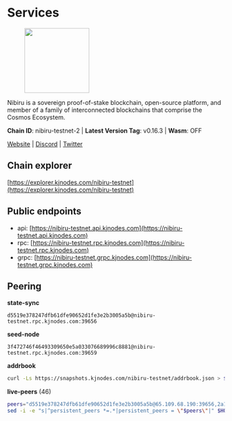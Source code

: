 # Services

<figure><img src="https://raw.githubusercontent.com/kj89/testnet_manuals/main/pingpub/logos/nibiru.png" width="150" alt=""><figcaption></figcaption></figure>

Nibiru is a sovereign proof-of-stake blockchain, open-source platform,  and member of a family of interconnected blockchains that comprise the Cosmos Ecosystem.

**Chain ID**: nibiru-testnet-2 | **Latest Version Tag**: v0.16.3 | **Wasm**: OFF

[Website](https://nibiru.fi) | [Discord](https://discord.gg/nibiru) | [Twitter](https://twitter.com/NibiruChain)


## Chain explorer
[https://explorer.kjnodes.com/nibiru-testnet](https://explorer.kjnodes.com/nibiru-testnet)

## Public endpoints

* api: [https://nibiru-testnet.api.kjnodes.com](https://nibiru-testnet.api.kjnodes.com)
* rpc: [https://nibiru-testnet.rpc.kjnodes.com](https://nibiru-testnet.rpc.kjnodes.com)
* grpc: [https://nibiru-testnet.grpc.kjnodes.com](https://nibiru-testnet.grpc.kjnodes.com)

## Peering

**state-sync**

```text
d5519e378247dfb61dfe90652d1fe3e2b3005a5b@nibiru-testnet.rpc.kjnodes.com:39656
```

**seed-node**

```text
3f472746f46493309650e5a033076689996c8881@nibiru-testnet.rpc.kjnodes.com:39659
```

**addrbook**
```bash
curl -Ls https://snapshots.kjnodes.com/nibiru-testnet/addrbook.json > $HOME/.nibid/config/addrbook.json
```

**live-peers** (46)
```bash
peers="d5519e378247dfb61dfe90652d1fe3e2b3005a5b@65.109.68.190:39656,2a11b3e06f832e430efb41e3c3bb07a42875d20c@154.53.34.112:26657,2f35fb311c84dae1ac0a6ec4928307769983fa1f@154.53.44.216:26657,8fd1ceb4bb0ee932025bfdc96e04b87c3a084827@185.135.137.212:26656,531c0ff46a2bb0de169e6086087c2ac04c3e27cf@185.15.244.160:26656,9227a66ad8c0b6aac7ce4f85d99def3c4f91a75d@123.24.59.65:12656,5c2a752c9b1952dbed075c56c600c3a79b58c395@195.3.220.140:27046,fbad9746b824485a2b7c88d72f83e6e4d1fa5eb2@43.156.89.178:26657,82dde0f3c283ca231849376696d08c39c3d458ce@173.82.203.187:26657,adf9854c17fee012e2dac2c4c5c2af0ba1f66934@185.135.137.230:26656,2e2a71b2fc86986a7940df724ce100c45cca3649@66.94.104.184:26657,a2b29a20750fca568247b1dd31d8dbafcdeed439@185.215.180.39:26656,3939da5da8d8a31e6af2cb6d7bdcb222ff2487eb@65.109.14.69:39656,5ef59d8905bbd2bff62e06c391bfcccd5b4f23a9@188.34.202.151:26656,5a868d18a5046b715ee726a45b680a68f92bafcb@149.102.136.149:27656,e55d8746ad30e0d11ebe0aa3792c46713375edcc@135.181.2.104:26656,7bbe4afc59fbfff5e6c3189c8ef73a1c6ac3f067@80.82.215.23:26656,eb65c95ea745d1cb5f66e2fda5d5e1029f4dc43d@5.161.43.109:26656,5ade68a4bdc4b06612bc03238b422efbccfabf4d@185.241.151.78:26656,8591931f3870e14ecacaf60bfb0eec2bbd609f8e@43.156.6.44:26657,3f4dd548956edd40265da29e957188e633aaf0a2@222.71.35.36:26656,d45de9c70f56160039aa866d7eaf902fbfaaf15d@173.82.207.131:26657,507e09ffa4899d931de427fd7747c34f46cfb5ab@95.216.156.7:26656,7146bd0ccbda4bedb5cdb92cd948777c07979534@194.163.177.199:26656,e602e53c90573229ad3d5b1214725271103e582f@43.156.91.106:26657,cee45d46a0461e55dcb397a274e8907af4cd7828@43.154.44.230:26657,3500e228e18001372f08bcd0920281096ef80ddb@43.155.105.2:26657,583056dc3d4217b01b28ef9c3251d933055fcf57@43.154.205.216:26657,911a6a9a932f21326e4947d492ff03c405e9039e@65.109.86.236:27656,5eecfdf089428a5a8e52d05d18aae1ad8503d14c@65.108.141.109:19656,c78f3ca40b54f35c2152515864095f16232c78ad@43.134.233.54:26657,ab5a794451f4b19055300f692160f4f20d55a891@82.208.21.81:26656,b502caa5e8071c14179c562a328bb2a096f6b44a@141.94.139.233:30656,b2c162da315d2e57b1cf86b2f8a2769e3c30e479@43.154.185.150:26657,3299c1e21ffe818f13ae0c8c0968449dcf356611@86.48.26.76:26657,82ff5277d6385a2e9cab7048d8df5f6757d02a8f@43.154.33.200:26657,ffcade6628819c7934399f7d7a03a25d6c7ef281@75.119.130.237:26656,7dc07b37fc8f3e77b691de71eff821f0b64d1d2b@43.154.81.56:26657,d256380b9344798396e8b1a9c6985f4553a2e0ca@38.242.219.209:26656,c1d90ca59915ee94cd615304bfac8ddb9bdf2e76@43.156.25.107:26657,76ca04a8355bc58b35a9499b9def52d39ec876b1@65.108.153.253:26656,162ab520aaacad1d62e3d051246f5fe1ba9dc9c6@65.109.17.23:56112,55773ecd03044a5126e68ea943338c6086cfbad3@43.134.174.55:26657,2c22d9b9f767522ddea193bd9f3c5b75f44a5558@173.82.207.117:26657,1ea32f76fc3d66ae863a67e09b1e10d778714b83@194.163.162.87:26656,438701ce016699880f9073c6b99f71d17309d820@154.53.52.215:26657"
sed -i -e "s|^persistent_peers *=.*|persistent_peers = \"$peers\"|" $HOME/.nibid/config/config.toml
```
